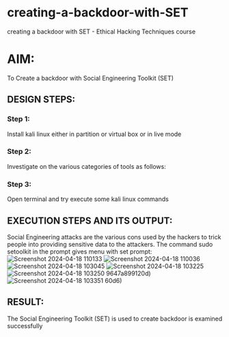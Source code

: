# creating-a-backdoor-with-SET
creating a backdoor with SET - Ethical Hacking Techniques course

# AIM:
To Create a backdoor with Social Engineering Toolkit (SET)

## DESIGN STEPS:

### Step 1:

Install kali linux either in partition or virtual box or in live mode


### Step 2:

Investigate on the various categories of tools as follows:

### Step 3:

Open terminal and try execute some kali linux commands

## EXECUTION STEPS AND ITS OUTPUT:
Social Engineering attacks are the various cons used by the hackers to trick people into providing sensitive data to the attackers. 
The command sudo setoolkit in the prompt gives menu with set prompt:
![Screenshot 2024-04-18 110133](https://github.com/Vinothini1711/Echoserver/assets/144300204/6e82a9ae-643f-4d61-84b8-d1530754f30f)
![Screenshot 2024-04-18 110036](https://github.com/Vinothini1711/Echoserver/assets/144300204/4f687b96-cff0-4207-85e8-fb9a860aef44)
![Screenshot 2024-04-18 103045](https://github.com/Vinothini1711/Echoserver/assets/144300204/1d94ba26-25ee-4cc7-b8d9-d3ac753c3634)
![Screenshot 2024-04-18 103225](https://github.com/Vinothini1711/Echoserver/assets/144300204/54cb9f8c-cb9a-4a56-9754-9647a899120d)
![Screenshot 2024-04-18 103250](https://github.com/Vinothini1711/Echoserver/assets/144300204/59f6396e-3363-4121-a121-4abef4279f00)
9647a899120d)
![Screenshot 2024-04-18 103351](https://github.com/Vinothini1711/Echoserver/assets/144300204/772715d7-3d71-4327-bd73-6c6807550a4e)
60d6)







## RESULT:
The Social Engineering Toolkit (SET) is used to create backdoor is  examined successfully
